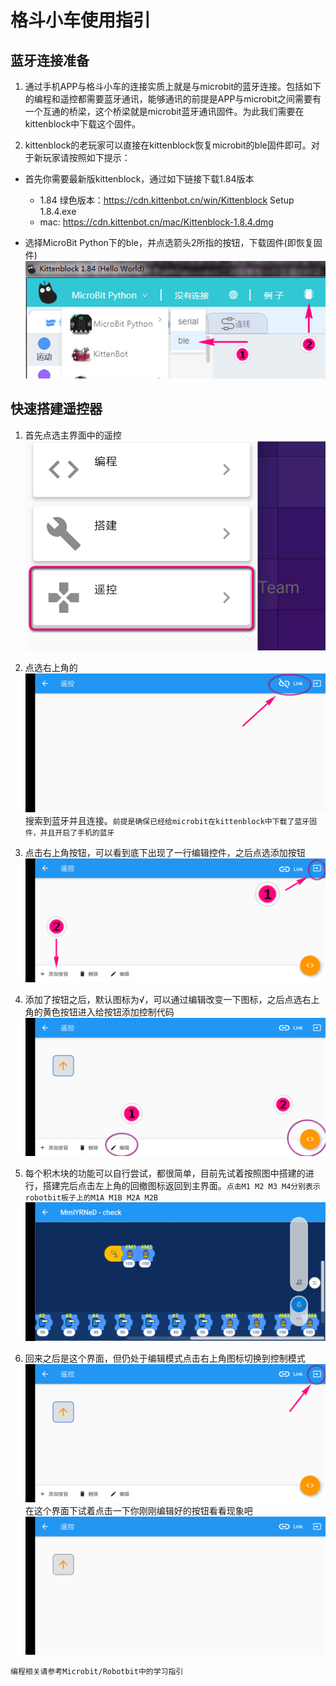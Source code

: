 # 格斗小车使用指引 

## 蓝牙连接准备
1. 通过手机APP与格斗小车的连接实质上就是与microbit的蓝牙连接。包括如下的编程和遥控都需要蓝牙通讯，能够通讯的前提是APP与microbit之间需要有一个互通的桥梁，这个桥梁就是microbit蓝牙通讯固件。为此我们需要在kittenblock中下载这个固件。

2. kittenblock的老玩家可以直接在kittenblock恢复microbit的ble固件即可。对于新玩家请按照如下提示：
- 首先你需要最新版kittenblock，通过如下链接下载1.84版本
    - 1.84 绿色版本：https://cdn.kittenbot.cn/win/Kittenblock Setup 1.8.4.exe
    - mac: https://cdn.kittenbot.cn/mac/Kittenblock-1.8.4.dmg


- 选择MicroBit Python下的ble，并点选箭头2所指的按钮，下载固件(即恢复固件) 
![](images/sumobot_2.png)   

## 快速搭建遥控器 

1. 首先点选主界面中的遥控 
![](images/sumobot_4.png)  

2.  点选右上角的![](images/sumobot_c1.png)搜索到蓝牙并且连接。`前提是确保已经给microbit在kittenblock中下载了蓝牙固件，并且开启了手机的蓝牙`  

3. 点击右上角按钮，可以看到底下出现了一行编辑控件，之后点选添加按钮![](images/sumobot_c2.png) 

4. 添加了按钮之后，默认图标为√，可以通过编辑改变一下图标，之后点选右上角的黄色按钮进入给按钮添加控制代码
![](images/sumobot_c4.png)   

5. 每个积木块的功能可以自行尝试，都很简单，目前先试着按照图中搭建的进行，搭建完后点击左上角的回撤图标返回到主界面。`点击M1 M2 M3 M4分别表示robotbit板子上的M1A M1B M2A M2B` 
![](images/sumobot_c3.png)  

6. 回来之后是这个界面，但仍处于编辑模式点击右上角图标切换到控制模式
![](images/sumobot_c6.png)    
在这个界面下试着点击一下你刚刚编辑好的按钮看看现象吧    
![](images/sumobot_c5.png)   

`编程相关请参考Microbit/Robotbit中的学习指引`

 



